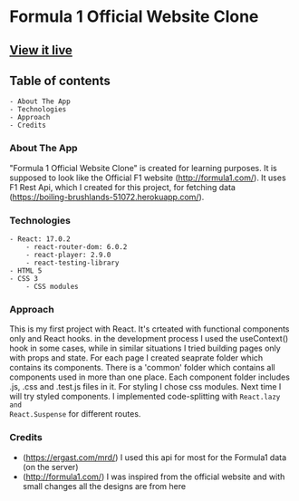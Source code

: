 # Formula 1 Official Website Clone

## [View it live](https://dnem88.github.io/formula1spa)
## Table of contents
    - About The App
    - Technologies
    - Approach
    - Credits

### About The App

"Formula 1 Official Website Clone" is created for learning purposes. It is supposed 
to look like the Official F1 website (http://formula1.com/). It uses F1 Rest Api, which I created for
this project, for fetching data (https://boiling-brushlands-51072.herokuapp.com/).

### Technologies
    - React: 17.0.2
        - react-router-dom: 6.0.2
        - react-player: 2.9.0
        - react-testing-library
    - HTML 5
    - CSS 3
        - CSS modules

### Approach

This is my first project with React. It's crteated with functional components only and React hooks.
in the development process I used the useContext() hook in some cases, while in
similar situations I tried building pages only with props and state. 
For each page I created seaprate folder which contains its components. There is a 'common' folder which
contains all components used in more than one place. 
Each component folder includes .js, .css and .test.js files in it.
For styling I chose css modules. Next time I will try styled components. 
I implemented code-splitting with <code>React.lazy and React.Suspense</code> for different routes.

### Credits
 - (https://ergast.com/mrd/)  I used this api for most for the Formula1 data (on the server)
 - (http://formula1.com/) I was inspired from the official website and with small changes all the designs
 are from here 
 

